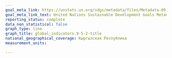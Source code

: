 ```yaml
---
goal_meta_link: https://unstats.un.org/sdgs/metadata/files/Metadata-09-05-02.pdf
goal_meta_link_text: United Nations Sustainable Development Goals Metadata (PDF 382 KB)
reporting_status: complete
data_non_statistical: false
graph_type: line
graph_title: global_indicators.9-5-2-title
national_geographical_coverage: Кыргызская Республика
measurement_units: 

---
```

